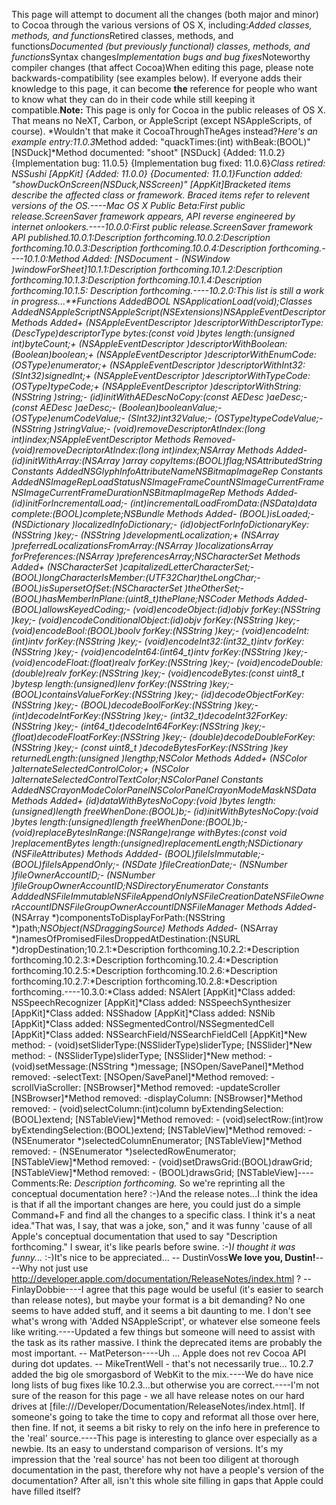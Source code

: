 

This page will attempt to document all the changes (both major and minor) to Cocoa through the various versions of OS X, including:*Added classes, methods, and functions*Retired classes, methods, and functions*Documented (but previously functional) classes, methods, and functions*Syntax changes*Implementation bugs and bug fixes*Noteworthy compiler changes (that affect Cocoa)When editing this page, please note backwards-compatibility (see examples below). If everyone adds their knowledge to this page, it can become **the** reference for people who want to know what they can do in their code while still keeping it compatible.**Note:** This page is only for Cocoa in the public releases of OS X. That means no NeXT, Carbon, or AppleScript (except NSAppleScripts, of course). *Wouldn't that make it CocoaThroughTheAges instead?*Here's an example entry:11.0.3*Method added: "quackTimes:(int) withBeak:(BOOL)" [NSDuck]*Method documented: "shoot" [NSDuck] {Added: 11.0.2} {Implementation bug: 11.0.5} {Implementation bug fixed: 11.0.6}*Class retired: NSSushi [AppKit] {Added: 11.0.0} {Documented: 11.0.1}*Function added: "showDuckOnScreen(NSDuck,NSScreen)" [AppKit]Bracketed items describe the affected class or framework. Braced items refer to relevent versions of the OS.----Mac OS X Public Beta:*First public release.*ScreenSaver framework appears, API reverse engineered by internet onlookers.----10.0.0:*First public release.*ScreenSaver framework API published.10.0.1:*Description forthcoming.10.0.2:*Description forthcoming.10.0.3:*Description forthcoming.10.0.4:*Description forthcoming.----10.1.0:*Method Added: [NSDocument - (NSWindow *)windowForSheet]10.1.1:*Description forthcoming.10.1.2:*Description forthcoming.10.1.3:*Description forthcoming.10.1.4:*Description forthcoming.10.1.5:* Description forthcoming.----10.2.0:*This list is still a work in progress...**Functions Added*BOOL NSApplicationLoad(void);*Classes Added*NSAppleScript*NSAppleScript(NSExtensions)*NSAppleEventDescriptor Methods Added*+ (NSAppleEventDescriptor *)descriptorWithDescriptorType:(DescType)descriptorType bytes:(const void *)bytes length:(unsigned int)byteCount;*+ (NSAppleEventDescriptor *)descriptorWithBoolean:(Boolean)boolean;*+ (NSAppleEventDescriptor *)descriptorWithEnumCode:(OSType)enumerator;*+ (NSAppleEventDescriptor *)descriptorWithInt32:(SInt32)signedInt;*+ (NSAppleEventDescriptor *)descriptorWithTypeCode:(OSType)typeCode;*+ (NSAppleEventDescriptor *)descriptorWithString:(NSString *)string;*- (id)initWithAEDescNoCopy:(const AEDesc *)aeDesc;*- (const AEDesc *)aeDesc;*- (Boolean)booleanValue;*- (OSType)enumCodeValue;*- (SInt32)int32Value;*- (OSType)typeCodeValue;*- (NSString *)stringValue;*- (void)removeDescriptorAtIndex:(long int)index;*NSAppleEventDescriptor Methods Removed*- (void)removeDecriptorAtIndex:(long int)index;*NSArray Methods Added*- (id)initWithArray:(NSArray *)array copyItems:(BOOL)flag;*NSAttributedString Constants Added*NSGlyphInfoAttributeName*NSBitmapImageRep Constants Added*NSImageRepLoadStatus*NSImageFrameCount*NSImageCurrentFrame*NSImageCurrentFrameDuration*NSBitmapImageRep Methods Added*- (id)initForIncrementalLoad;*- (int)incrementalLoadFromData:(NSData*)data complete:(BOOL)complete;*NSBundle Methods Added*- (BOOL)isLoaded;*- (NSDictionary *)localizedInfoDictionary;*- (id)objectForInfoDictionaryKey:(NSString *)key;*- (NSString *)developmentLocalization;*+ (NSArray *)preferredLocalizationsFromArray:(NSArray *)localizationsArray forPreferences:(NSArray *)preferencesArray;*NSCharacterSet Methods Added*+ (NSCharacterSet *)capitalizedLetterCharacterSet;*- (BOOL)longCharacterIsMember:(UTF32Char)theLongChar;*- (BOOL)isSupersetOfSet:(NSCharacterSet *)theOtherSet;*- (BOOL)hasMemberInPlane:(uint8_t)thePlane;*NSCoder Methods Added*- (BOOL)allowsKeyedCoding;*- (void)encodeObject:(id)objv forKey:(NSString *)key;*- (void)encodeConditionalObject:(id)objv forKey:(NSString *)key;*- (void)encodeBool:(BOOL)boolv forKey:(NSString *)key;*- (void)encodeInt:(int)intv forKey:(NSString *)key;*- (void)encodeInt32:(int32_t)intv forKey:(NSString *)key;*- (void)encodeInt64:(int64_t)intv forKey:(NSString *)key;*- (void)encodeFloat:(float)realv forKey:(NSString *)key;*- (void)encodeDouble:(double)realv forKey:(NSString *)key;*- (void)encodeBytes:(const uint8_t *)bytesp length:(unsigned)lenv forKey:(NSString *)key;*- (BOOL)containsValueForKey:(NSString *)key;*- (id)decodeObjectForKey:(NSString *)key;*- (BOOL)decodeBoolForKey:(NSString *)key;*- (int)decodeIntForKey:(NSString *)key;*- (int32_t)decodeInt32ForKey:(NSString *)key;*- (int64_t)decodeInt64ForKey:(NSString *)key;*- (float)decodeFloatForKey:(NSString *)key;*- (double)decodeDoubleForKey:(NSString *)key;*- (const uint8_t *)decodeBytesForKey:(NSString *)key returnedLength:(unsigned *)lengthp;*NSColor Methods Added*+ (NSColor *)alternateSelectedControlColor;*+ (NSColor *)alternateSelectedControlTextColor;*NSColorPanel Constants Added*NSCrayonModeColorPanel*NSColorPanelCrayonModeMask*NSData Methods Added*+ (id)dataWithBytesNoCopy:(void *)bytes length:(unsigned)length freeWhenDone:(BOOL)b;*- (id)initWithBytesNoCopy:(void *)bytes length:(unsigned)length freeWhenDone:(BOOL)b;*- (void)replaceBytesInRange:(NSRange)range withBytes:(const void *)replacementBytes length:(unsigned)replacementLength;*NSDictionary (NSFileAttributes) Methods Addded*- (BOOL)fileIsImmutable;*- (BOOL)fileIsAppendOnly;*- (NSDate *)fileCreationDate;*- (NSNumber *)fileOwnerAccountID;*- (NSNumber *)fileGroupOwnerAccountID;*NSDirectoryEnumerator Constants Addded*NSFileImmutable*NSFileAppendOnly*NSFileCreationDate*NSFileOwnerAccountID*NSFileGroupOwnerAccountID*NSFileManager Methods Added*- (NSArray *)componentsToDisplayForPath:(NSString *)path;*NSObject(NSDraggingSource) Methods Added*- (NSArray *)namesOfPromisedFilesDroppedAtDestination:(NSURL *)dropDestination;10.2.1:*Description forthcoming.10.2.2:*Description forthcoming.10.2.3:*Description forthcoming.10.2.4:*Description forthcoming.10.2.5:*Description forthcoming.10.2.6:*Description forthcoming.10.2.7:*Description forthcoming.10.2.8:*Description forthcoming.----10.3.0:*Class added: NSAlert [AppKit]*Class added: NSSpeechRecognizer [AppKit]*Class added: NSSpeechSynthesizer [AppKit]*Class added: NSShadow [AppKit]*Class added: NSNib [AppKit]*Class added: NSSegmentedControl/NSSegmentedCell [AppKit]*Class added: NSSearchField/NSSearchFieldCell [AppKit]*New method: - (void)setSliderType:(NSSliderType)sliderType; [NSSlider]*New method: - (NSSliderType)sliderType; [NSSlider]*New method: - (void)setMessage:(NSString *)message; [NSOpen/SavePanel]*Method removed: -selectText: [NSOpen/SavePanel]*Method removed: -scrollViaScroller: [NSBrowser]*Method removed: -updateScroller [NSBrowser]*Method removed: -displayColumn: [NSBrowser]*Method removed: - (void)selectColumn:(int)column byExtendingSelection:(BOOL)extend; [NSTableView]*Method removed: - (void)selectRow:(int)row byExtendingSelection:(BOOL)extend; [NSTableView]*Method removed: - (NSEnumerator *)selectedColumnEnumerator; [NSTableView]*Method removed: - (NSEnumerator *)selectedRowEnumerator; [NSTableView]*Method removed: - (void)setDrawsGrid:(BOOL)drawGrid; [NSTableView]*Method removed: - (BOOL)drawsGrid; [NSTableView]----Comments:Re: *Description forthcoming.* So we're reprinting all the conceptual documentation here? :-)And the release notes...I think the idea is that if all the important changes are here, you could just do a simple Command+F and find all the changes to a specific class. I think it's a neat idea."That was, I say, that was a joke, son," and it was funny 'cause of all Apple's conceptual documentation that used to say "Description forthcoming." I swear, it's like pearls before swine. :-)*I thought it was funny...* :-)It's nice to be appreciated... -- DustinVoss**We love you, Dustin!**----Why not just use http://developer.apple.com/documentation/ReleaseNotes/index.html ? -- FinlayDobbie----I agree that this page would be useful (it's easier to search than release notes), but maybe your format is a bit demanding?  No one seems to have added stuff, and it seems a bit daunting to me.  I don't see what's wrong with 'Added NSAppleScript', or whatever else someone feels like writing.----Updated a few things but someone will need to assist with the task as its rather massive. I think the deprecated items are probably the most important. -- MatPeterson----Uh ... Apple does not rev Cocoa API during dot updates. -- MikeTrentWell - that's not necessarily true... 10.2.7 added the big ole smorgasbord of WebKit to the mix.----We do have nice long lists of bug fixes like 10.2.3...but otherwise you are correct.----I'm not sure of the reason for this page - we all have release notes on our hard drives at [file:///Developer/Documentation/ReleaseNotes/index.html]. If someone's going to take the time to copy and reformat all those over here, then fine. If not, it seems a bit risky to rely on the info here in preference to the 'real' source.----This page is interesting to glance over especially as a newbie. Its an easy to understand comparison of versions. It's my impression that the 'real source' has not been too diligent at thorough documentation in the past, therefore why not have a people's version of the documentation? After all, isn't this whole site filling in gaps that Apple could have filled itself?
